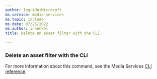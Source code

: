 ```yaml
---
author: IngridAtMicrosoft
ms.service: media-services
ms.topic: include
ms.date: 07/25/2022
ms.author: inhenkel
title: Delete an asset filter with the CLI

---
```


<!--Delete an asset filter CLI-->

### Delete an asset filter with the CLI

For more information about this command, see the Media Services [CLI reference](/cli/azure/ams/asset-filter?view=azure-cli-latest&preserve-view=true#az-ams-asset-filter-delete).
